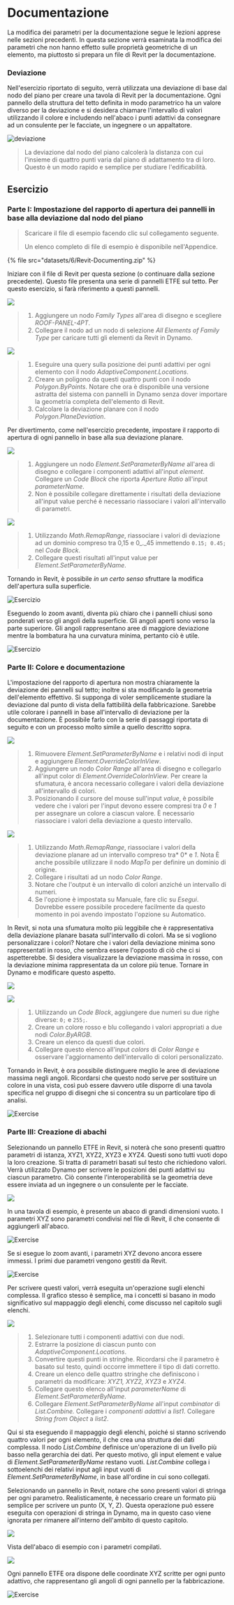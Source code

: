 # Documentazione

La modifica dei parametri per la documentazione segue le lezioni apprese nelle sezioni precedenti. In questa sezione verrà esaminata la modifica dei parametri che non hanno effetto sulle proprietà geometriche di un elemento, ma piuttosto si prepara un file di Revit per la documentazione.

### Deviazione

Nell'esercizio riportato di seguito, verrà utilizzata una deviazione di base dal nodo del piano per creare una tavola di Revit per la documentazione. Ogni pannello della struttura del tetto definita in modo parametrico ha un valore diverso per la deviazione e si desidera chiamare l'intervallo di valori utilizzando il colore e includendo nell'abaco i punti adattivi da consegnare ad un consulente per le facciate, un ingegnere o un appaltatore.

![deviazione](images/6/deviation.jpg)

> La deviazione dal nodo del piano calcolerà la distanza con cui l'insieme di quattro punti varia dal piano di adattamento tra di loro. Questo è un modo rapido e semplice per studiare l'edificabilità.

## Esercizio

### Parte I: Impostazione del rapporto di apertura dei pannelli in base alla deviazione dal nodo del piano

> Scaricare il file di esempio facendo clic sul collegamento seguente.
>
> Un elenco completo di file di esempio è disponibile nell'Appendice.

{% file src="datasets/6/Revit-Documenting.zip" %}

Iniziare con il file di Revit per questa sezione (o continuare dalla sezione precedente). Questo file presenta una serie di pannelli ETFE sul tetto. Per questo esercizio, si farà riferimento a questi pannelli.

![](<images/6/documenting - exercise I - 01.jpg>)

> 1. Aggiungere un nodo _Family Types_ all'area di disegno e scegliere _ROOF-PANEL-4PT_.
> 2. Collegare il nodo ad un nodo di selezione _All Elements of Family Type_ per caricare tutti gli elementi da Revit in Dynamo.

![](<images/6/documenting - exercise I - 02.jpg>)

> 1. Eseguire una query sulla posizione dei punti adattivi per ogni elemento con il nodo _AdaptiveComponent.Locations_.
> 2. Creare un poligono da questi quattro punti con il nodo _Polygon.ByPoints_. Notare che ora è disponibile una versione astratta del sistema con pannelli in Dynamo senza dover importare la geometria completa dell'elemento di Revit.
> 3. Calcolare la deviazione planare con il nodo _Polygon.PlaneDeviation_.

Per divertimento, come nell'esercizio precedente, impostare il rapporto di apertura di ogni pannello in base alla sua deviazione planare.

![](<images/6/documenting - exercise I - 03.jpg>)

> 1. Aggiungere un nodo _Element.SetParameterByName_ all'area di disegno e collegare i componenti adattivi all'input _element_. Collegare un _Code Block_ che riporta _Aperture Ratio_ all'input _parameterName_.
> 2. Non è possibile collegare direttamente i risultati della deviazione all'input value perché è necessario riassociare i valori all'intervallo di parametri.

![](<images/6/documenting - exercise I - 04.jpg>)

> 1. Utilizzando _Math.RemapRange_, riassociare i valori di deviazione ad un dominio compreso tra 0,15 e 0_._45 immettendo `0.15; 0.45;` nel _Code Block_.
> 2. Collegare questi risultati all'input value per _Element.SetParameterByName_.

Tornando in Revit, è possibile _in un certo senso_ sfruttare la modifica dell'apertura sulla superficie.

![Esercizio](../.gitbook/assets/13.jpg)

Eseguendo lo zoom avanti, diventa più chiaro che i pannelli chiusi sono ponderati verso gli angoli della superficie. Gli angoli aperti sono verso la parte superiore. Gli angoli rappresentano aree di maggiore deviazione mentre la bombatura ha una curvatura minima, pertanto ciò è utile.

![Esercizio](../.gitbook/assets/13a.jpg)

### Parte II: Colore e documentazione

L'impostazione del rapporto di apertura non mostra chiaramente la deviazione dei pannelli sul tetto; inoltre si sta modificando la geometria dell'elemento effettivo. Si supponga di voler semplicemente studiare la deviazione dal punto di vista della fattibilità della fabbricazione. Sarebbe utile colorare i pannelli in base all'intervallo di deviazione per la documentazione. È possibile farlo con la serie di passaggi riportata di seguito e con un processo molto simile a quello descritto sopra.

![](<images/6/documenting - exercise II - 01.jpg>)

> 1. Rimuovere _Element.SetParameterByName_ e i relativi nodi di input e aggiungere _Element.OverrideColorInView_.
> 2. Aggiungere un nodo _Color Range_ all'area di disegno e collegarlo all'input color di _Element.OverrideColorInView_. Per creare la sfumatura, è ancora necessario collegare i valori della deviazione all'intervallo di colori.
> 3. Posizionando il cursore del mouse sull'input _value_, è possibile vedere che i valori per l'input devono essere compresi tra _0_ e _1_ per assegnare un colore a ciascun valore. È necessario riassociare i valori della deviazione a questo intervallo.

![](<images/6/documenting - exercise II - 02.jpg>)

> 1. Utilizzando _Math.RemapRange_, riassociare i valori della deviazione planare ad un intervallo compreso tra* 0* e _1_. Nota È anche possibile utilizzare il nodo _MapTo_ per definire un dominio di origine.
> 2. Collegare i risultati ad un nodo _Color Range_.
> 3. Notare che l'output è un intervallo di colori anziché un intervallo di numeri.
> 4. Se l'opzione è impostata su Manuale, fare clic su _Esegui_. Dovrebbe essere possibile procedere facilmente da questo momento in poi avendo impostato l'opzione su Automatico.

In Revit, si nota una sfumatura molto più leggibile che è rappresentativa della deviazione planare basata sull'intervallo di colori. Ma se si vogliono personalizzare i colori? Notare che i valori della deviazione minima sono rappresentati in rosso, che sembra essere l'opposto di ciò che ci si aspetterebbe. Si desidera visualizzare la deviazione massima in rosso, con la deviazione minima rappresentata da un colore più tenue. Tornare in Dynamo e modificare questo aspetto.

![](../.gitbook/assets/09.jpg)

![](<images/6/documenting - exercise II - 04.jpg>)

> 1. Utilizzando un _Code Block_, aggiungere due numeri su due righe diverse: `0;` e `255;`.
> 2. Creare un colore rosso e blu collegando i valori appropriati a due nodi _Color.ByARGB_.
> 3. Creare un elenco da questi due colori.
> 4. Collegare questo elenco all'input _colors_ di _Color Range_ e osservare l'aggiornamento dell'intervallo di colori personalizzato.

Tornando in Revit, è ora possibile distinguere meglio le aree di deviazione massima negli angoli. Ricordarsi che questo nodo serve per sostituire un colore in una vista, così può essere davvero utile disporre di una tavola specifica nel gruppo di disegni che si concentra su un particolare tipo di analisi.

![Exercise](<../.gitbook/assets/07 (6).jpg>)

### Parte III: Creazione di abachi

Selezionando un pannello ETFE in Revit, si noterà che sono presenti quattro parametri di istanza, XYZ1, XYZ2, XYZ3 e XYZ4. Questi sono tutti vuoti dopo la loro creazione. Si tratta di parametri basati sul testo che richiedono valori. Verrà utilizzato Dynamo per scrivere le posizioni dei punti adattivi su ciascun parametro. Ciò consente l'interoperabilità se la geometria deve essere inviata ad un ingegnere o un consulente per le facciate.

![](<images/6/documenting - exercise III - 01.jpg>)

In una tavola di esempio, è presente un abaco di grandi dimensioni vuoto. I parametri XYZ sono parametri condivisi nel file di Revit, il che consente di aggiungerli all'abaco.

![Exercise](<../.gitbook/assets/03 (8).jpg>)

Se si esegue lo zoom avanti, i parametri XYZ devono ancora essere immessi. I primi due parametri vengono gestiti da Revit.

![Exercise](<../.gitbook/assets/02 (9).jpg>)

Per scrivere questi valori, verrà eseguita un'operazione sugli elenchi complessa. Il grafico stesso è semplice, ma i concetti si basano in modo significativo sul mappaggio degli elenchi, come discusso nel capitolo sugli elenchi.

![](<images/6/documenting - exercise III - 04.jpg>)

> 1. Selezionare tutti i componenti adattivi con due nodi.
> 2. Estrarre la posizione di ciascun punto con _AdaptiveComponent.Locations_.
> 3. Convertire questi punti in stringhe. Ricordarsi che il parametro è basato sul testo, quindi occorre immettere il tipo di dati corretto.
> 4. Creare un elenco delle quattro stringhe che definiscono i parametri da modificare: _XYZ1, XYZ2, XYZ3_ e _XYZ4_.
> 5. Collegare questo elenco all'input _parameterName_ di _Element.SetParameterByName_.
> 6. Collegare _Element.SetParameterByName_ all'input _combinator_ di _List.Combine._ Collegare i _componenti adattivi_ a _list1_. Collegare _String from Object_ a _list2_.

Qui si sta eseguendo il mappaggio degli elenchi, poiché si stanno scrivendo quattro valori per ogni elemento, il che crea una struttura dei dati complessa. Il nodo _List.Combine_ definisce un'operazione di un livello più basso nella gerarchia dei dati. Per questo motivo, gli input element e value di _Element.SetParameterByName_ restano vuoti. _List.Combine_ collega i sottoelenchi dei relativi input agli input vuoti di _Element.SetParameterByName_, in base all'ordine in cui sono collegati.

Selezionando un pannello in Revit, notare che sono presenti valori di stringa per ogni parametro. Realisticamente, è necessario creare un formato più semplice per scrivere un punto (X, Y, Z). Questa operazione può essere eseguita con operazioni di stringa in Dynamo, ma in questo caso viene ignorata per rimanere all'interno dell'ambito di questo capitolo.

![](<../.gitbook/assets/04 (5).jpg>)

Vista dell'abaco di esempio con i parametri compilati.

![](<../.gitbook/assets/01 (9).jpg>)

Ogni pannello ETFE ora dispone delle coordinate XYZ scritte per ogni punto adattivo, che rappresentano gli angoli di ogni pannello per la fabbricazione.

![Exercise](<../.gitbook/assets/00 (8).jpg>)
